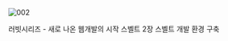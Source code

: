 ![002](https://github.com/user-attachments/assets/aa6d4ca8-a39e-40dd-a5d6-e12c9c912cec)

러빗시리즈 - 새로 나온 웹개발의 시작 스벨트
2장 스벨트 개발 환경 구축
